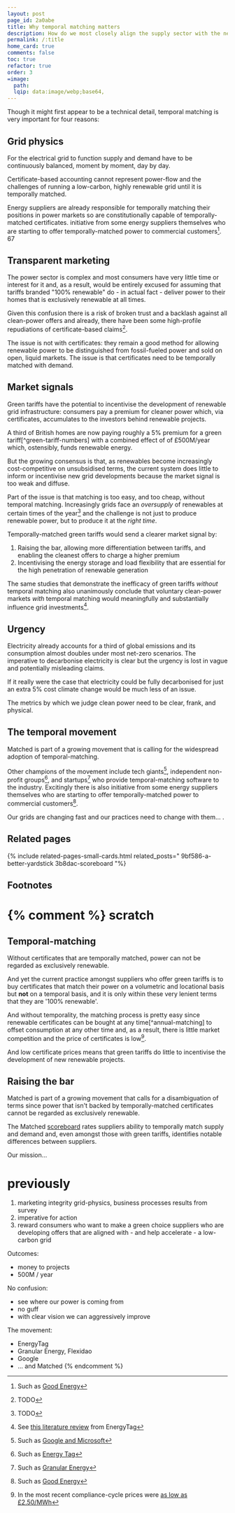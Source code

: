 ```yaml
---
layout: post
page_id: 2a0abe
title: Why temporal matching matters
description: How do we most closely align the supply sector with the needs of a low-carbon grid?
permalink: /:title
home_card: true
comments: false
toc: true
refactor: true
order: 3
=image:
  path:
  lqip: data:image/webp;base64,
---
```


Though it might first appear to be a technical detail, temporal matching is very important for four reasons:

## Grid physics
For the electrical grid to function supply and demand have to be continuously balanced, moment by moment, day by day.

Certificate-based accounting cannot represent power-flow and the challenges of running a low-carbon, highly renewable grid until it is temporally matched.

Energy suppliers are already responsible for temporally matching their positions in power markets so are constitutionally capable of temporally-matched certificates.
 initiative from some      energy suppliers themselves who are starting to offer temporally-matched power to commercial customers[^good-energy].
 67
## Transparent marketing
The power sector is complex and most consumers have very little time or interest for it and, as a result, would be entirely excused for assuming that tariffs branded "100% renewable" do - in actual fact - deliver power to their homes that is exclusively renewable at all times.

Given this confusion there is a risk of broken trust and a backlash against all clean-power offers and already, there have been some high-profile repudiations of certificate-based claims[^repudiations].

[^repudiations]: TODO

The issue is not with certificates: they remain a good method for allowing renewable power to be distinguished from fossil-fueled power and sold on open, liquid markets. The issue is that certificates need to be temporally matched with demand.

## Market signals
Green tariffs have the potential to incentivise the development of renewable grid infrastructure: consumers pay a premium for cleaner power which, via certificates, accumulates to the investors behind renewable projects.

A third of British homes are now paying roughly a 5% premium for a green tariff[^green-tariff-numbers] with a combined effect of of £500M/year which, ostensibly, funds renewable energy.

But the growing consensus is that, as renewables become increasingly cost-competitive on unsubsidised terms, the current system does little to inform or incentivise new grid developments because the market signal is too weak and diffuse.

Part of the issue is that matching is too easy, and too cheap, without temporal matching. Increasingly grids face an _oversupply_ of renewables at certain times of the year[^curtailment] and the challenge is not just to produce renewable power, but to produce it at the _right time_.

[^curtailment]: TODO

Temporally-matched green tariffs would send a clearer market signal by:
1. Raising the bar, allowing more differentiation between tariffs, and enabling the cleanest offers to charge a higher premium
2. Incentivising the energy storage and load flexibility that are essential for the high penetration of renewable generation

The same studies that demonstrate the inefficacy of green tariffs _without_ temporal matching also unanimously conclude that voluntary clean-power markets _with_ temporal matching would meaningfully and substantially influence grid investments[^energy-tag-additionality].

[^energy-tag-additionality]: See [this literature review](https://energytag.org/impact-scientific-consensus-on-the-benefits-of-granular-accounting) from EnergyTag

<!-- TODO: semantics: green tariffs -> voluntary low-carbon tariffs -->

## Urgency
Electricity already accounts for a third of global emissions and its consumption almost doubles under most net-zero scenarios. The imperative to decarbonise electricity is clear but the urgency is lost in vague and potentially misleading claims.

If it really were the case that electricity could be fully decarbonised for just an extra 5% cost climate change would be much less of an issue.

The metrics by which we judge clean power need to be clear, frank, and physical.

## The temporal movement
Matched is part of a growing movement that is calling for the widespread adoption of temporal-matching.

Other champions of the movement include tech giants[^google-microsoft], independent non-profit groups[^energy-tag], and startups[^granular-energy] who provide temporal-matching software to the industry. Excitingly there is also initiative from some energy suppliers themselves who are starting to offer temporally-matched power to commercial customers[^good-energy].

Our grids are changing fast and our practices need to change with them... <and it will be exciting to see where we end up>.

[^google-microsoft]: Such as [Google and Microsoft](https://www.canarymedia.com/articles/clean-energy/google-and-others-have-committed-to-24-7-carbon-free-energy-what-does-that-mean)
[^energy-tag]: Such as [Energy Tag](https://energytag.org/#top)
[^granular-energy]: Such as [Granular Energy](https://www.granular-energy.com/)
[^good-energy]: Such as [Good Energy](https://www.goodenergy.co.uk/business/insights/hourly-energy-matching-a-groundbreaking-service-for-good-energy-business-customers/)
## Related pages
{% include related-pages-small-cards.html related_posts="
  9bf586-a-better-yardstick
  3b8dac-scoreboard
"%}

## Footnotes


{% comment %}
scratch
====================

## Temporal-matching
Without certificates that are temporally matched, power can not be regarded as exclusively renewable.

And yet the current practice amongst suppliers who offer green tariffs is to buy certificates that match their power on a volumetric and locational basis but **not** on a temporal basis, and it is only within these very lenient terms that they are '100% renewable'.

And without temporality, the matching process is pretty easy since renewable certificates can be bought at any time[^annual-matching] to offset consumption at any other time and, as a result, there is little market competition and the price of certificates is low[^certificate-prices].

And low certificate prices means that green tariffs do little to incentivise the development of new renewable projects.


[^certificate-prices]: In the most recent compliance-cycle prices were [as low as £2.50/MWh](https://montelnews.com/news/7de0555e-2427-4726-9fc9-c7bd7560d10b/uk-rego-prices-slump-80-ahead-of-compliance-deadline)
## Raising the bar
Matched is part of a growing movement that calls for a disambiguation of terms since power that isn't backed by temporally-matched certificates cannot be regarded as exclusively renewable.

<!-- TODO: have a page on the temporal-matching movement -->

The Matched [scoreboard](/scoreboard) rates suppliers ability to temporally match supply and demand and, even amongst those with green tariffs, identifies notable differences between suppliers.

Our mission...




previously
====================

1. marketing integrity
  grid-physics, business processes
  results from survey
2. imperative for action
3. reward
    consumers who want to make a green choice
    suppliers who are developing offers that are aligned with - and help accelerate - a low-carbon grid

Outcomes:
- money to projects
- 500M / year

No confusion:
- see where our power is coming from
- no guff
- with clear vision we can aggressively improve

The movement:
- EnergyTag
- Granular Energy, Flexidao
- Google
- ... and Matched
{% endcomment %}
